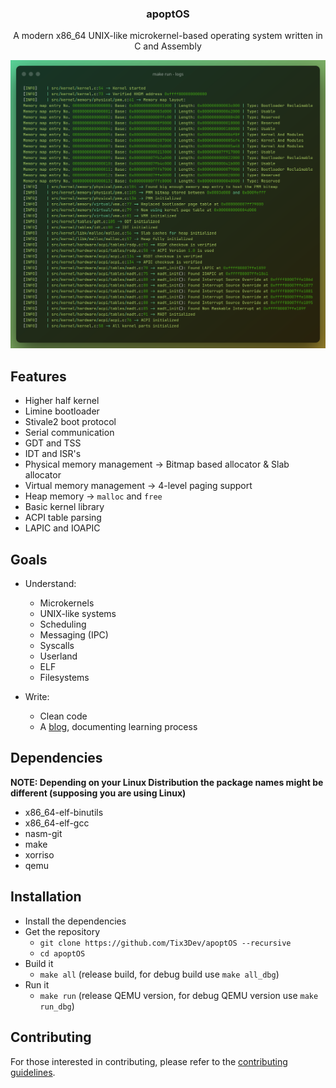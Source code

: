 <div align="center">

<h3>apoptOS</h3>
<p>A modern x86_64 UNIX-like microkernel-based operating system written in C and Assembly</p>

<img src="https://github.com/Tix3Dev/apoptOS/blob/main/misc/screenshots/logs.png">

</div>

## Features

- Higher half kernel
- Limine bootloader
- Stivale2 boot protocol
- Serial communication
- GDT and TSS
- IDT and ISR's
- Physical memory management -> Bitmap based allocator & Slab allocator
- Virtual memory management -> 4-level paging support
- Heap memory -> `malloc` and `free`
- Basic kernel library
- ACPI table parsing
- LAPIC and IOAPIC

## Goals

- Understand:
  - Microkernels
  - UNIX-like systems
  - Scheduling
  - Messaging (IPC)
  - Syscalls
  - Userland
  - ELF
  - Filesystems

- Write:
  - Clean code
  - A [blog](https://tix3dev.github.io/apoptos-series-1), documenting learning process

## Dependencies

**NOTE: Depending on your Linux Distribution the package names might be different (supposing you are using Linux)**

- x86_64-elf-binutils
- x86_64-elf-gcc
- nasm-git
- make
- xorriso
- qemu

## Installation

- Install the dependencies
- Get the repository
  - `git clone https://github.com/Tix3Dev/apoptOS --recursive`
  - `cd apoptOS`
- Build it
  - `make all` (release build, for debug build use `make all_dbg`)
- Run it
  - `make run` (release QEMU version, for debug QEMU version use `make run_dbg`)

## Contributing

For those interested in contributing, please refer to the [contributing guidelines](https://github.com/Tix3Dev/apoptOS/blob/main/misc/CONTRIBUTING.md).
